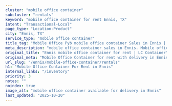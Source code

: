 ```yaml
---
cluster: "mobile office container"
subcluster: "rentals"
keyword: "mobile office container for rent Ennis, TX"
intent: "Transactional-Local"
page_type: "Location-Product"
city: "Ennis, TX"
service_type: "mobile office container"
title_tag: "Mobile Office Pyb mobile office container Sales in Ennis | LC Container"
meta_description: "mobile office container sales in Ennis. Mobile office containers for workspace solutions. Fast delivery, competitive pricing. Serving mobile office container area. Quote ID: IHU. Call (214) 524-4168 for your free quote today."
original_title: "Ennis mobile office container for rent | LC Container"
original_meta: "Mobile Office Container for rent with delivery in Ennis, TX. LC Container — local Since 2003. Get pricing today."
url_slug: "/ennis/mobile-office-container/rentals"
h1: "Mobile Office Container For Rent in Ennis"
internal_links: "/inventory"
priority: 3
notes: ""
noindex: true
image_alt: "mobile office container available for delivery in Ennis"
last_updated: "2025-10-20"
---
```


<!-- TODO: Add unique city/inventory copy, images, and internal links here. -->
